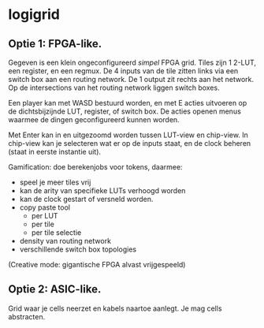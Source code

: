 # logigrid

## Optie 1: FPGA-like.

Gegeven is een klein ongeconfigureerd _simpel_ FPGA grid. Tiles zijn 1 2-LUT, een register, en een regmux. De 4 inputs van de tile zitten links via een switch box aan een routing network. De 1 output zit rechts aan het network. Op de intersections van het routing network liggen switch boxes.

Een player kan met WASD bestuurd worden, en met E acties uitvoeren op de dichtsbijzijnde LUT, register, of switch box. De acties openen menus waarmee de dingen geconfigureerd kunnen worden.

Met Enter kan in en uitgezoomd worden tussen LUT-view en chip-view. In chip-view kan je selecteren wat er op de inputs staat, en de clock beheren (staat in eerste instantie uit).

Gamification: doe berekenjobs voor tokens, daarmee:
- speel je meer tiles vrij
- kan de arity van specifieke LUTs verhoogd worden
- kan de clock gestart of versneld worden.
- copy paste tool
    - per LUT
    - per tile
    - per tile selectie
- density van routing network
- verschillende switch box topologies

(Creative mode: gigantische FPGA alvast vrijgespeeld)

## Optie 2: ASIC-like.

Grid waar je cells neerzet en kabels naartoe aanlegt. Je mag cells abstracten.